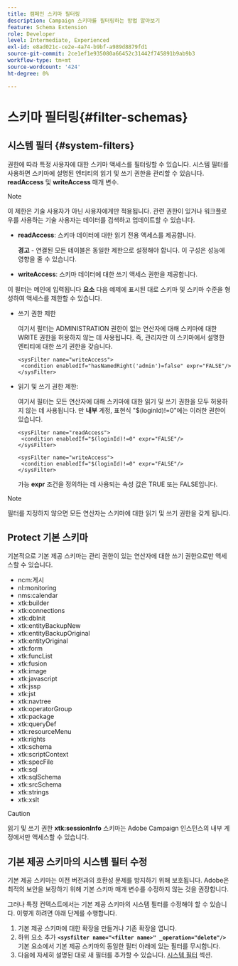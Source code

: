 ```yaml
---
title: 캠페인 스키마 필터링
description: Campaign 스키마를 필터링하는 방법 알아보기
feature: Schema Extension
role: Developer
level: Intermediate, Experienced
exl-id: e8ad021c-ce2e-4a74-b9bf-a989d8879fd1
source-git-commit: 2ce1ef1e935080a66452c31442f745891b9ab9b3
workflow-type: tm+mt
source-wordcount: '424'
ht-degree: 0%

---
```


# 스키마 필터링{#filter-schemas}

## 시스템 필터 {#system-filters}

권한에 따라 특정 사용자에 대한 스키마 액세스를 필터링할 수 있습니다. 시스템 필터를 사용하면 스키마에 설명된 엔티티의 읽기 및 쓰기 권한을 관리할 수 있습니다. **readAccess** 및 **writeAccess** 매개 변수.

>[!NOTE]
>
>이 제한은 기술 사용자가 아닌 사용자에게만 적용됩니다. 관련 권한이 있거나 워크플로우를 사용하는 기술 사용자는 데이터를 검색하고 업데이트할 수 있습니다.

* **readAccess**: 스키마 데이터에 대한 읽기 전용 액세스를 제공합니다.

   **경고** - 연결된 모든 테이블은 동일한 제한으로 설정해야 합니다. 이 구성은 성능에 영향을 줄 수 있습니다.

* **writeAccess**: 스키마 데이터에 대한 쓰기 액세스 권한을 제공합니다.

이 필터는 메인에 입력됩니다 **요소** 다음 예제에 표시된 대로 스키마 및 스키마 수준을 형성하여 액세스를 제한할 수 있습니다.

* 쓰기 권한 제한

   여기서 필터는 ADMINISTRATION 권한이 없는 연산자에 대해 스키마에 대한 WRITE 권한을 허용하지 않는 데 사용됩니다. 즉, 관리자만 이 스키마에서 설명한 엔티티에 대한 쓰기 권한을 갖습니다.

   ```
   <sysFilter name="writeAccess">      
    <condition enabledIf="hasNamedRight('admin')=false" expr="FALSE"/>    
   </sysFilter>
   ```

* 읽기 및 쓰기 권한 제한:

   여기서 필터는 모든 연산자에 대해 스키마에 대한 읽기 및 쓰기 권한을 모두 허용하지 않는 데 사용됩니다. 만 **내부** 계정, 표현식 &quot;$(loginId)!=0&quot;에는 이러한 권한이 있습니다.

   ```
   <sysFilter name="readAccess"> 
    <condition enabledIf="$(loginId)!=0" expr="FALSE"/>
   </sysFilter>
   
   <sysFilter name="writeAccess">  
    <condition enabledIf="$(loginId)!=0" expr="FALSE"/>
   </sysFilter>
   ```

   가능 **expr** 조건을 정의하는 데 사용되는 속성 값은 TRUE 또는 FALSE입니다.

>[!NOTE]
>
>필터를 지정하지 않으면 모든 연산자는 스키마에 대한 읽기 및 쓰기 권한을 갖게 됩니다.

## Protect 기본 스키마

기본적으로 기본 제공 스키마는 관리 권한이 있는 연산자에 대한 쓰기 권한으로만 액세스할 수 있습니다.

* ncm:게시
* nl:monitoring
* nms:calendar
* xtk:builder
* xtk:connections
* xtk:dbInit
* xtk:entityBackupNew
* xtk:entityBackupOriginal
* xtk:entityOriginal
* xtk:form
* xtk:funcList
* xtk:fusion
* xtk:image
* xtk:javascript
* xtk:jssp
* xtk:jst
* xtk:navtree
* xtk:operatorGroup
* xtk:package
* xtk:queryDef
* xtk:resourceMenu
* xtk:rights
* xtk:schema
* xtk:scriptContext
* xtk:specFile
* xtk:sql
* xtk:sqlSchema
* xtk:srcSchema
* xtk:strings
* xtk:xslt

>[!CAUTION]
>
>읽기 및 쓰기 권한 **xtk:sessionInfo** 스키마는 Adobe Campaign 인스턴스의 내부 계정에서만 액세스할 수 있습니다.

## 기본 제공 스키마의 시스템 필터 수정

기본 제공 스키마는 이전 버전과의 호환성 문제를 방지하기 위해 보호됩니다. Adobe은 최적의 보안을 보장하기 위해 기본 스키마 매개 변수를 수정하지 않는 것을 권장합니다.

그러나 특정 컨텍스트에서는 기본 제공 스키마의 시스템 필터를 수정해야 할 수 있습니다. 이렇게 하려면 아래 단계를 수행합니다.

1. 기본 제공 스키마에 대한 확장을 만들거나 기존 확장을 엽니다.
1. 하위 요소 추가 **`<sysfilter name="<filter name>" _operation="delete"/>`** 기본 요소에서 기본 제공 스키마의 동일한 필터 아래에 있는 필터를 무시합니다.
1. 다음에 자세히 설명된 대로 새 필터를 추가할 수 있습니다. [시스템 필터](#system-filters) 섹션.
